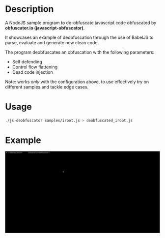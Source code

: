 # Description
A NodeJS sample program to de-obfuscate javascript code obfuscated by **obfuscator.io (javascript-obfuscator)**.

It showcases an example of deobfuscation through the use of BabelJS to parse, evaluate and generate new clean code.

The program deobfuscates an obfuscation with the following parameters:
 * Self defending
 * Control flow flattening
 * Dead code injection

Note: works *only* with the configuration above, to use effectively try on different samples and tackle edge cases.

# Usage
```bash
./js-deobfuscator samples/iroot.js > deobfuscated_iroot.js
```
# Example

![demo](demo/demo_.gif)